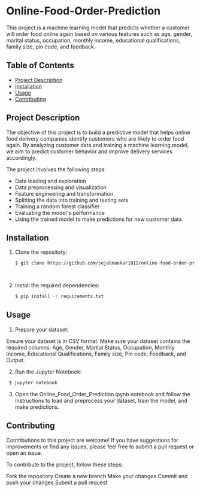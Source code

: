 # Online-Food-Order-Prediction
This project is a machine learning model that predicts whether a customer will order food online again based on various features such as age, gender, marital status, occupation, monthly income, educational qualifications, family size, pin code, and feedback.

## Table of Contents

- [Project Description](#project-description)
- [Installation](#installation)
- [Usage](#usage)
- [Contributing](#contributing)


## Project Description

The objective of this project is to build a predictive model that helps online food delivery companies identify customers who are likely to order food again. By analyzing customer data and training a machine learning model, we aim to predict customer behavior and improve delivery services accordingly.

The project involves the following steps:
- Data loading and exploration
- Data preprocessing and visualization
- Feature engineering and transformation
- Splitting the data into training and testing sets
- Training a random forest classifier
- Evaluating the model's performance
- Using the trained model to make predictions for new customer data

## Installation

1. Clone the repository:
   ```bash
   $ git clone https://github.com/sejalmankar1012/online-food-order-prediction.git

 
 1. Install the required dependencies:
     ```bash
    $ pip install -r requirements.txt

## Usage
1. Prepare your dataset:

Ensure your dataset is in CSV format.
Make sure your dataset contains the required columns: Age, Gender, Marital Status, Occupation, Monthly Income, Educational Qualifications, Family size, Pin code, Feedback, and Output.

2. Run the Jupyter Notebook:

```bash
 $ jupyter notebook
```

3. Open the Online_Food_Order_Prediction.ipynb notebook and follow the instructions to load and preprocess your dataset, train the model, and make predictions.


## Contributing
Contributions to this project are welcome! If you have suggestions for improvements or find any issues, please feel free to submit a pull request or open an issue.

To contribute to the project, follow these steps:

Fork the repository
Create a new branch
Make your changes
Commit and push your changes
Submit a pull request
